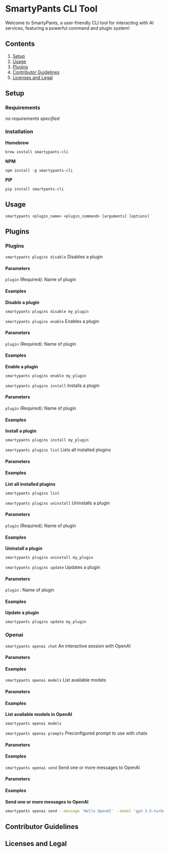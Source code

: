 # SmartyPants CLI Tool

Welcome to SmartyPants, a user-friendly CLI tool for interacting with AI services, featuring a powerful command and plugin system!

## Contents

1. [Setup](#setup)
2. [Usage](#usage)
3. [Plugins](#plugins)
4. [Contributor Guidelines](#contributor-guidelines)
5. [Licenses and Legal](#licenses-and-legal)

## Setup

### Requirements

_no requirements specified_

### Installation

**Homebrew**

`brew install smartypants-cli`

**NPM**

`npm install -g smartypants-cli`

**PIP**

`pip install smartpants-cli`


## Usage

`smartypants <plugin_name> <plugin_command> [arguments] [options]`


## Plugins


### Plugins


`smartypants plugins disable` Disables a plugin

#### Parameters



`plugin` (Required): Name of plugin



#### Examples



**Disable a plugin**
```bash
smartypants plugins disable my_plugin
```




`smartypants plugins enable` Enables a plugin

#### Parameters



`plugin` (Required): Name of plugin



#### Examples



**Enable a plugin**
```bash
smartypants plugins enable my_plugin
```




`smartypants plugins install` Installs a plugin

#### Parameters



`plugin` (Required): Name of plugin



#### Examples



**Install a plugin**
```bash
smartypants plugins install my_plugin
```




`smartypants plugins list` Lists all installed plugins

#### Parameters



#### Examples



**List all installed plugins**
```bash
smartypants plugins list
```




`smartypants plugins uninstall` Uninstalls a plugin

#### Parameters



`plugin` (Required): Name of plugin



#### Examples



**Uninstall a plugin**
```bash
smartypants plugins uninstall my_plugin
```




`smartypants plugins update` Updates a plugin

#### Parameters



`plugin` : Name of plugin



#### Examples



**Update a plugin**
```bash
smartypants plugins update my_plugin
```





### Openai


`smartypants openai chat` An interactive session with OpenAI

#### Parameters



#### Examples




`smartypants openai models` List available models

#### Parameters



#### Examples



**List available models in OpenAI**
```bash
smartypants openai models
```




`smartypants openai prompts` Preconfigured prompt to use with chats

#### Parameters



#### Examples




`smartypants openai send` Send one or more messages to OpenAI

#### Parameters



#### Examples



**Send one or more messages to OpenAI**
```bash
smartypants openai send --message 'Hello OpenAI' --model 'gpt-3.5-turbo'
```






## Contributor Guidelines



## Licenses and Legal

